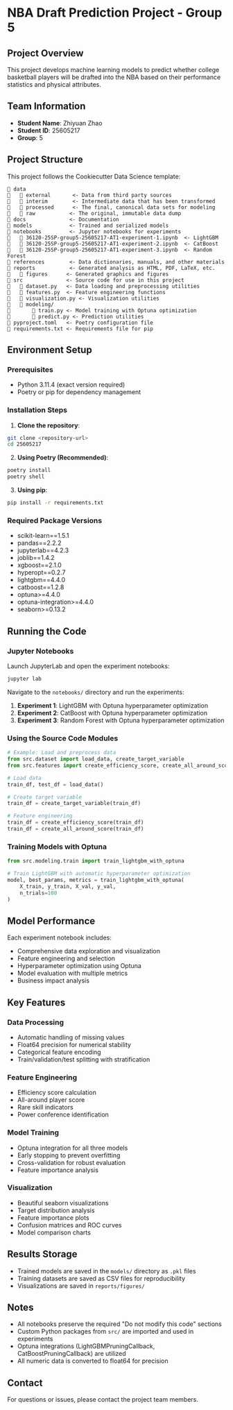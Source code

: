 # NBA Draft Prediction Project - Group 5

## Project Overview
This project develops machine learning models to predict whether college basketball players will be drafted into the NBA based on their performance statistics and physical attributes.

## Team Information
- **Student Name**: Zhiyuan Zhao
- **Student ID**: 25605217
- **Group**: 5

## Project Structure
This project follows the Cookiecutter Data Science template:

```
   data
      external       <- Data from third party sources
      interim        <- Intermediate data that has been transformed
      processed      <- The final, canonical data sets for modeling
      raw           <- The original, immutable data dump
   docs              <- Documentation
   models            <- Trained and serialized models
   notebooks         <- Jupyter notebooks for experiments
      36120-25SP-group5-25605217-AT1-experiment-1.ipynb  <- LightGBM
      36120-25SP-group5-25605217-AT1-experiment-2.ipynb  <- CatBoost
      36120-25SP-group5-25605217-AT1-experiment-3.ipynb  <- Random Forest
   references        <- Data dictionaries, manuals, and other materials
   reports           <- Generated analysis as HTML, PDF, LaTeX, etc.
      figures      <- Generated graphics and figures
   src              <- Source code for use in this project
      dataset.py   <- Data loading and preprocessing utilities
      features.py  <- Feature engineering functions
      visualization.py <- Visualization utilities
      modeling/
          train.py <- Model training with Optuna optimization
          predict.py <- Prediction utilities
   pyproject.toml   <- Poetry configuration file
   requirements.txt <- Requirements file for pip

```

## Environment Setup

### Prerequisites
- Python 3.11.4 (exact version required)
- Poetry or pip for dependency management

### Installation Steps

1. **Clone the repository**:
```bash
git clone <repository-url>
cd 25605217
```

2. **Using Poetry (Recommended)**:
```bash
poetry install
poetry shell
```

3. **Using pip**:
```bash
pip install -r requirements.txt
```

### Required Package Versions
- scikit-learn==1.5.1
- pandas==2.2.2
- jupyterlab==4.2.3
- joblib==1.4.2
- xgboost==2.1.0
- hyperopt==0.2.7
- lightgbm==4.4.0
- catboost==1.2.8
- optuna>=4.4.0
- optuna-integration>=4.4.0
- seaborn>=0.13.2

## Running the Code

### Jupyter Notebooks
Launch JupyterLab and open the experiment notebooks:
```bash
jupyter lab
```

Navigate to the `notebooks/` directory and run the experiments:
1. **Experiment 1**: LightGBM with Optuna hyperparameter optimization
2. **Experiment 2**: CatBoost with Optuna hyperparameter optimization  
3. **Experiment 3**: Random Forest with Optuna hyperparameter optimization

### Using the Source Code Modules

```python
# Example: Load and preprocess data
from src.dataset import load_data, create_target_variable
from src.features import create_efficiency_score, create_all_around_score

# Load data
train_df, test_df = load_data()

# Create target variable
train_df = create_target_variable(train_df)

# Feature engineering
train_df = create_efficiency_score(train_df)
train_df = create_all_around_score(train_df)
```

### Training Models with Optuna

```python
from src.modeling.train import train_lightgbm_with_optuna

# Train LightGBM with automatic hyperparameter optimization
model, best_params, metrics = train_lightgbm_with_optuna(
    X_train, y_train, X_val, y_val,
    n_trials=100
)
```

## Model Performance

Each experiment notebook includes:
- Comprehensive data exploration and visualization
- Feature engineering and selection
- Hyperparameter optimization using Optuna
- Model evaluation with multiple metrics
- Business impact analysis

## Key Features

### Data Processing
- Automatic handling of missing values
- Float64 precision for numerical stability
- Categorical feature encoding
- Train/validation/test splitting with stratification

### Feature Engineering
- Efficiency score calculation
- All-around player score
- Rare skill indicators
- Power conference identification

### Model Training
- Optuna integration for all three models
- Early stopping to prevent overfitting
- Cross-validation for robust evaluation
- Feature importance analysis

### Visualization
- Beautiful seaborn visualizations
- Target distribution analysis
- Feature importance plots
- Confusion matrices and ROC curves
- Model comparison charts

## Results Storage
- Trained models are saved in the `models/` directory as `.pkl` files
- Training datasets are saved as CSV files for reproducibility
- Visualizations are saved in `reports/figures/`

## Notes
- All notebooks preserve the required "Do not modify this code" sections
- Custom Python packages from `src/` are imported and used in experiments
- Optuna integrations (LightGBMPruningCallback, CatBoostPruningCallback) are utilized
- All numeric data is converted to float64 for precision

## Contact
For questions or issues, please contact the project team members.